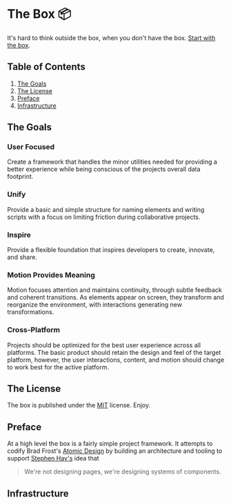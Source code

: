 # The Box 📦

It's hard to think outside the box, when you don't have the box. [Start with the box](https://github.com/codewithkyle/the-box/releases).

## Table of Contents

1. [The Goals](#the-goals)
1. [The License](#the-license)
1. [Preface](#preface)
1. [Infrastructure](#infrastructure)

## The Goals

### User Focused

Create a framework that handles the minor utilities needed for providing a better experience while being conscious of the projects overall data footprint.

### Unify

Provide a basic and simple structure for naming elements and writing scripts with a focus on limiting friction during collaborative projects.

### Inspire

Provide a flexible foundation that inspires developers to create, innovate, and share.

### Motion Provides Meaning

Motion focuses attention and maintains continuity, through subtle feedback and coherent transitions. As elements appear on screen, they transform and reorganize the environment, with interactions generating new transformations.

### Cross-Platform

Projects should be optimized for the best user experience across all platforms. The basic product should retain the design and feel of the target platform, however, the user interactions, content, and motion should change to work best for the active platform.

## The License

The box is published under the [MIT](https://github.com/codewithkyle/the-box/blob/master/LICENSE) license. Enjoy.

## Preface

At a high level the box is a fairly simple project framework. It attempts to codify Brad Frost's [Atomic Design](http://bradfrost.com/blog/post/atomic-web-design/) by building an architecture and tooling to support [Stephen Hay's](https://twitter.com/stephenhay) idea that

> We're not designing pages, we're designing systems of components.

## Infrastructure
